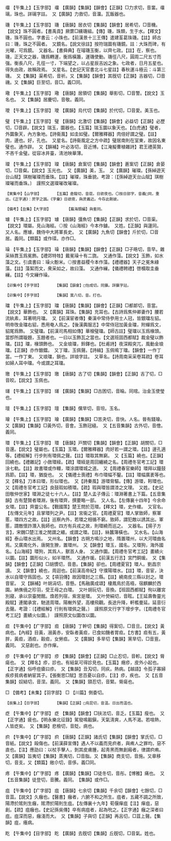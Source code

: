 <!-- { "loadSidebar": true } -->
璢	【午集上】【玉字部】	璢	【廣韻】【集韻】【韻會】【正韻】□力求切，音畱。璢璃，珠也。詳璃字註。　又【廣韻】力救切，音澑。瓦飯器也。

璣	【午集上】【玉字部】	璣	【唐韻】居衣切【集韻】【韻會】居希切，□音機。【說文】珠不圓者。【書禹貢】厥篚□纁璣組。【傳】璣，珠類，生于水。【釋文】璣，珠不圓也。字書云：小珠也。【前漢景十三王傳】遣建荃葛珠璣。【註】師古曰：璣，珠之不圓者。　又鏡名。【說文徐註】按符瑞圖有璣鏡。註：大珠而琕，有光曜，可爲鏡。　又器名。【書舜典】在璿璣玉衡，以齊七政。【註】在，察也。璣，正天文之器，璣爲轉運，衡爲橫簫，運璣使動。璣徑八尺，圓周二尺五寸而强。衡長八尺，孔徑一寸，下端望之，以占星辰吉凶之象。七政者，日月五星也。得失由政，故稱政焉。　又星名。【史記天官書北斗七星註】春秋運斗極云：斗第三璣。　又【集韻】渠希切，音祈。又【集韻】【韻會】其旣切【正韻】吉器切，□音禨。又【集韻】巨至切，音□。義□同。

璥	【午集上】【玉字部】	璥	【唐韻】居領切【集韻】舉影切，□音警。【說文】玉名也。　又【集韻】居慶切，音敬。義同。

璦	【午集上】【玉字部】	璦	【廣韻】烏代切【集韻】於代切，□音愛。美玉也。

璧	【午集上】【玉字部】	璧	【唐韻】北激切【集韻】【韻會】必益切【正韻】必歷切，□音辟。【說文】瑞玉，圜器也。【玉篇】瑞玉圜以象天也。【白虎通】璧者，外圜象天，內方象地。【詩衞風】如圭如璧。【爾雅釋器】肉倍好謂之璧。【註】肉，邊也。好，孔也。　又星名。【詩衞風定之方中疏】璧居南則在室東，故因名東璧也。通作辟。　又【韻補】叶必洛切，音近博。【江淹擬曹植雜詩】君王禮英賢，不吝千金璧。從容冰井臺，淸池映華薄。

璨	【午集上】【玉字部】	璨	【唐韻】倉案切【集韻】【韻會】蒼案切【正韻】倉晏切，□音粲。【說文】玉光也。　又【廣韻】美，玉。　又【廣韻】璀璨。【孫綽遊天台山賦】琪樹璀璨而垂珠。【註】璀璨，珠垂貌。考證：〔【孫綽遊天台山賦】琪樹璨璀而垂珠。〕　謹照文選璨璀改璀璨。 

	【寅集中】【山字部】		【玉篇】倉龍切，音蓯。日欲夜也。〇按日部字，音義□同，重出。《正字通》：昃字之譌。《字彙》日欲夜，與昃義近。今存此刪彼。

	【備考】【丑集】【大字部】		【篇海類編】與套同。

璩	【午集上】【玉字部】	璩	【唐韻】彊魚切【集韻】【正韻】求於切，□音渠。【說文】環屬。見山海經。◎按《山海經》今本作鐻。　又姓。【正韻】與蘧同。　又人名。應璩，魏侍中大將軍長史。　又【廣韻】九魚切【韻會】斤於切，□音居。義同。【類篇】或作璖。亦作□。

璪	【午集上】【玉字部】	璪	【唐韻】【集韻】【韻會】【正韻】□子晧切，音早。雜采絲貫玉爲冕飾。【禮郊特牲】戴冕璪十有二旒。　又通作藻。【說文】玉飾，如水藻之文。引虞書曰：璪火黺米。◎按書益稷今本作藻。【禮禮器】天子之冕朱綠藻。【註】藻絜而文，衆采如之，故曰藻。　又通作繅。【儀禮聘禮】啓櫝取圭垂繅。【註】今文繅作璪。

	【卯集中】【手字部】		【集韻】【韻會】□怡成切。同攍。詳攍字註。

	【卯集中】【手字部】		【集韻】莫八切，音。打也。

璫	【午集上】【玉字部】	璫	【唐韻】【集韻】【韻會】【正韻】□都郞切，音當。【說文】華飾也。　又【廣韻】耳珠。【集韻】充耳也。【古詩爲焦仲卿妻作】腰若流紈素，耳著明月璫。　又【前漢宦者傳】秦漢中常侍參用士人冠，皆銀璫左貂。明帝攺金璫右貂，悉用奄人爲之。【後漢輿服志】中常侍冠加黃金璫，附蟬爲文，貂尾爲飾。　又璧璫。【前漢司馬相如傳】華榱璧璫。【師古註】璧璫以玉爲椽頭。當卽所謂璇題，玉題者也。一曰以玉飾瓦之當也。【文選班固西都賦】裁金璧以飾璫。【註】璫，椽頭飾也。　又金琅璫，鈴鐸也。【杜甫詩】夜深殿突兀，風動金琅璫。【正韻】亦作鋃鐺。　又丁璫，玉佩聲。【詩緝】玉佩鳴丁璫。【韻會】一作丁當。一作丁東。　又琅璫，鎖也。詳琅字註。　又草名。【詩周南采采卷耳疏】卷耳如婦人耳中璫。今或謂之耳璫。

璬	【午集上】【玉字部】	璬	【唐韻】古了切【集韻】【韻會】【正韻】吉了切，□音皎。【說文】玉佩也。

璭	【午集上】【玉字部】	璭	【廣韻】【集韻】□古困切，音睔。同琯。治金玉使瑩也。

璮	【午集上】【玉字部】	璮	【集韻】儻旱切，音坦。玉名。

璯	【午集上】【玉字部】	璯	【廣韻】【集韻】□苦夬切，音快。人名。晉有錢璯。　又【廣韻】【集韻】□黃外切，音會。玉飾冠縫。　又【五音集韻】古外切，音儈。義同。

環	【午集上】【玉字部】	環	【唐韻】戸關切【集韻】【韻會】【正韻】胡關切，□音還。【說文】璧屬也。【玉篇】玉環。【爾雅釋器】肉好若一謂之環。【註】邊孔適等。【禮經解】行步則有環佩之聲。【註】環取其無窮。　又【玉篇】繞也。【正韻】回繞也。【禮雜記】小斂環絰。【疏】環絰是周回纏繞之名。【周禮冬官考工記】環涂七軌。【註】故書環或作轘，環涂謂環城之道。　又【周禮春官樂師】環拜以鐘鼓爲節。【註】環，猶旋也。　又【儀禮士喪禮】布巾環幅不鑿。【註】環幅廣袤等也。　又【釋名】刀本曰環，形似環也。　又【詩秦風】游環脅驅。【傳】游環，靷環也。　又【周禮冬官考工記】良鼓瑕如積環。【疏】瑕與環皆謂漆之文理。　又姓。【史記田敬仲世家】環淵之徒七十六人。【註】楚人孟子傳云：環淵著書上下篇。【五音集韻】古有楚賢者環淵，後有環齊，撰要略一部。　又人名。【左傳襄十四年】今余命女環。【註】齊靈公名。【戰國策】楚王問於范環。【釋文】環，史作蠉。　又官名。【左傳文元年】且掌環列之尹。【註】宮衞之官。【周禮夏官】環人掌致師，察軍慝，環四方之故。【註】巡察內外，若環之相循不窮。致師，謂犯敵以誘其出。軍慝，謂敵懷詐潛入我師也。四方有兵戎之故，則環繞而巡之。　又器名。【揚子方言】，宋魏□楚江淮之閒謂之繯。或謂之環。【註】，絲蠶簿橫也。　又水名。【山海經】泰山環水出焉。　又州名。【韻會】古朔方鳴沙之地，隋置環州，以大河環曲名焉。又廣南化外，唐開生獠，置環州。　又【韻會】環玉，國名。又環狗，海外國名。【山海經】環狗，其爲人，獸首人身。　又通作圜。【周禮冬官考工記】畫繢火以圜。【註】圜形似火，如半環然。　又通作瑗。【前漢五行志】宮門銅瑗。　又【集韻】【韻會】【正韻】□胡慣切，音患。【集韻】卻也。【周禮夏官】環人。劉昌宗讀。　又【韻會】繞也，周迴也。【前漢高帝紀】守濮陽環水。【註】環，音宦，決水以自環守爲固也。又【項羽傳】故因環封之三縣。【註】繞南皮三縣以封之。環音宦。　又【韻補】叶胡涓切，音懸。【馬融廣成頌】棲鳳鳥於高梧，宿麒麟於西園。納僬僥之珍羽，受王母之白環。　又叶胡玩切，音換。【班固西都賦】徇以離宮別寢，承以崇臺閒館。煥若列宿，紫宮是環。　又叶熒絹切，音眩。【王延壽魯靈光殿賦】連閣承宮，馳道周環。陽榭外望，高樓飛觀。長途升降，軒檻曼延。延音衍去聲。考證：〔【禮經解】行則有環佩之聲。〕　謹照原文行字下增步字。〔【周禮冬官考工記】畫繢火似圜。〕　謹照原文似圜改以圜。 

疸	【午集中】【疒字部】	疸	【唐韻】丁幹切【集韻】得案切，□音旦。【說文】黃病也。【內經】目黃，溺黃赤，安臥者黃疸，已食如饑者胃疸。【方書】疸有五，黃胖，黃疸，酒疸，穀疸，女勞疸。　又【廣韻】多旱切【集韻】黨旱切，□音亶。義同。　又惡創也。亦作癉。

疹	【午集中】【疒字部】	疹	【集韻】【韻會】【正韻】□止忍切，音軫。【說文】脣瘍也。　又【釋名】疹，診也。有結氣可得診見也。【玉篇】癮疹，皮外小起也。【正字通】俗呼痘瘡曰疹。　又【集韻】丑刄切，同疢。熱病。【越語】令孤子寡婦疾疹貧病者納宦其子。【張衡思□賦】思百憂以自疹。【注】疹，疾也。　又【五音集韻】奴結切，音涅。義同。　又【集韻】頸忍切，音緊。脣瘍也。

□	【備考】【未集】【羽字部】	□	【川篇】側委切。

	【辰集上】【日字部】		【集韻】【正韻】□烏昆切，音温。日出而温也。

疺	【午集中】【疒字部】	疺	【集韻】【韻會】□扶法切，音乏。【玉篇】瘦也。　又【正字通】疲也。【明永樂北征錄】駕發鳴轂鎭，天氣淸爽，人馬不渴。若喧熱，人皆疺矣。　又【集韻】悲檢切，音貶。病也。

疻	【午集中】【疒字部】	疻	【唐韻】【正韻】諸氏切【集韻】【韻會】掌氏切，□音紙。【說文】毆傷也。【前漢薛宣傳】遇人不以義而見疻者，與痏人之罪均，惡不直也。【注】應劭曰：以杖手擊人，剝其皮膚腫，起靑黑而無創瘢者，律謂疻痏。　又【廣韻】旨夷切【集韻】蒸夷切，□音脂。又【集韻】商支切，音施。又章移切，音支。又【類篇】敞尒切，音侈。義□同。

疼	【午集中】【疒字部】	疼	【廣韻】【集韻】□徒冬切，音彤。【博雅】痛也。　又【五音集韻】徒登切，音騰。義同。　【集韻】或作□。

疽	【午集中】【疒字部】	疽	【唐韻】七余切【集韻】千余切【韻會】七餘切，□音苴。【說文】久癰也。【醫書】癰者，六腑不和之所生。疽者，五藏不調之所致，陽滯於隂則生癰，隂滯於陽則生疽。【左傳襄十九年】荀偃癉疽【注】癉疽，惡創。【疏】疽癰也。【史記孫吳傳】卒有病疽者，起為吮之。【正字通】癰之深者曰疽。疽深而惡，癰淺而大。　又【集韻】子與切【正韻】再呂切，□苴上聲。【集韻】疽，癢病。

盵	【午集中】【目字部】	盵	【廣韻】去旣切【集韻】丘旣切，□音氣。姓也。

